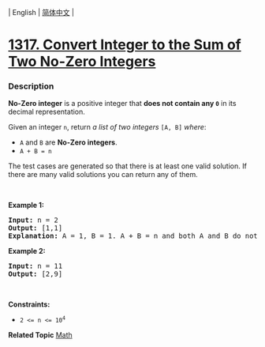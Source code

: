 | English | [简体中文](README.md) |

# [1317. Convert Integer to the Sum of Two No-Zero Integers](https://leetcode-cn.com/problems/convert-integer-to-the-sum-of-two-no-zero-integers)
 ### Description
<p><strong>No-Zero integer</strong> is a positive integer that <strong>does not contain any <code>0</code></strong> in its decimal representation.</p>

<p>Given an integer <code>n</code>, return <em>a list of two integers</em> <code>[A, B]</code> <em>where</em>:</p>

<ul>
	<li><code>A</code> and <code>B</code> are <strong>No-Zero integers</strong>.</li>
	<li><code>A + B = n</code></li>
</ul>

<p>The test cases are generated so that there is at least one valid solution. If there are many valid solutions you can return any of them.</p>

<p>&nbsp;</p>
<p><strong>Example 1:</strong></p>

<pre>
<strong>Input:</strong> n = 2
<strong>Output:</strong> [1,1]
<strong>Explanation:</strong> A = 1, B = 1. A + B = n and both A and B do not contain any 0 in their decimal representation.
</pre>

<p><strong>Example 2:</strong></p>

<pre>
<strong>Input:</strong> n = 11
<strong>Output:</strong> [2,9]
</pre>

<p>&nbsp;</p>
<p><strong>Constraints:</strong></p>

<ul>
	<li><code>2 &lt;= n &lt;= 10<sup>4</sup></code></li>
</ul>

**Related Topic**  [Math](https://leetcode-cn.com/tag/math) 